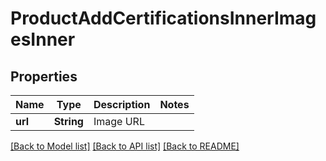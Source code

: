 # ProductAddCertificationsInnerImagesInner

## Properties
Name | Type | Description | Notes
------------ | ------------- | ------------- | -------------
**url** | **String** | Image URL | 

[[Back to Model list]](../README.md#documentation-for-models) [[Back to API list]](../README.md#documentation-for-api-endpoints) [[Back to README]](../README.md)


